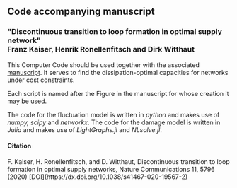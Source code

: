 <p align="center">
   <h2>
     Code accompanying manuscript 
  </h2>
 </p>
<p align="center">
   <h3> "Discontinuous transition to loop formation in optimal supply network"
     </br>
  Franz Kaiser, Henrik Ronellenfitsch and Dirk Witthaut
  </h3>
 </p>

This Computer Code should be used together with the associated [manuscript](https://dx.doi.org/10.1038/s41467-020-19567-2). It serves to find the dissipation-optimal capacities for networks under cost constraints.

Each script is named after the Figure in the manuscript for whose creation it may be used.

The code for the fluctuation model is written in *python* and makes use of *numpy, scipy* and *networkx*.
The code for the damage model is written in *Julia* and makes use of *LightGraphs.jl* and *NLsolve.jl*.


<h4>
   Citation
   </h4>
F. Kaiser, H. Ronellenfitsch, and D. Witthaut, Discontinuous transition to loop formation in optimal supply networks, Nature Communications 11, 5796 (2020) [DOI](https://dx.doi.org/10.1038/s41467-020-19567-2)
